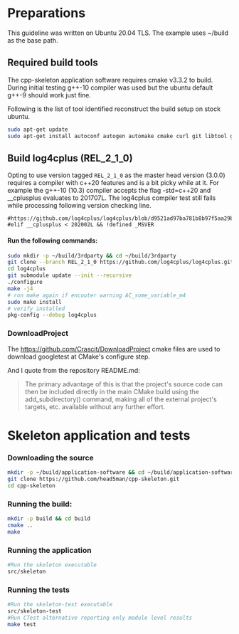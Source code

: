 # Preparations
This guideline was written on Ubuntu 20.04 TLS.
The example uses ~/build as the base path.

## Required build tools
The cpp-skeleton application software requires cmake v3.3.2 to build.
During initial testing g++-10 compiler was used but the ubuntu default g++-9 should work just fine.

Following is the list of tool identified reconstruct the build setup on stock ubuntu.

```bash
sudo apt-get update
sudo apt-get install autoconf autogen automake cmake curl git libtool g++ make unzip
```

## Build log4cplus (REL_2_1_0)
Opting to use version tagged `REL_2_1_0` as the master head version (3.0.0) requires a compiler with c++20 features and is a bit picky while at it.
For example the g++-10 (10.3) compiler accepts the flag -std=c++20 and __cplusplus evaluates to 201707L.
The log4cplus compiler test still fails while processing following version checking line.
```
#https://github.com/log4cplus/log4cplus/blob/d9521ad97ba781b8b97f5aa29b0f4476074db866/m4/ax_cxx_compile_stdcxx.m4#L990
#elif __cplusplus < 202002L && !defined _MSVER
```
#### Run the following commands:
```bash
sudo mkdir -p ~/build/3rdparty && cd ~/build/3rdparty
git clone --branch REL_2_1_0 https://github.com/log4cplus/log4cplus.git
cd log4cplus
git submodule update --init --recursive
./configure
make -j4
# run make again if encouter warning AC_some_variable_m4
sudo make install
# verify installed
pkg-config --debug log4cplus
```

### DownloadProject
The https://github.com/Crascit/DownloadProject cmake files are used to download googletest at CMake's configure step.

And I quote from the repository README.md:
> The primary advantage of this is that the project's source code can then be included directly in the main CMake build using the add_subdirectory() command, making all of the external project's targets, etc. available without any further effort.

# Skeleton application and tests
### Downloading the source
```bash
mkdir -p ~/build/application-software && cd ~/build/application-software
git clone https://github.com/head5man/cpp-skeleton.git
cd cpp-skeleton
```
### Running the build:
```bash
mkdir -p build && cd build
cmake ..
make
```
### Running the application
```bash
#Run the skeleton executable
src/skeleton
```
### Running the tests
```bash
#Run the skeleton-test executable
src/skeleton-test
#Run CTest alternative reporting only module level results
make test
```

